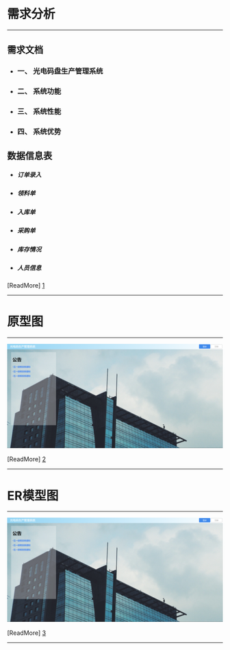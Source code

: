 # 需求分析

*************************

## 需求文档
* ### 一、 光电码盘生产管理系统
* ### 二、 系统功能
* ### 三、 系统性能
* ### 四、 系统优势
## 数据信息表
* ##### 订单录入
* ##### 领料单
* ##### 入库单
* ##### 采购单
* ##### 库存情况
* ##### 人员信息

[ReadMore] [1]

  [1]: ./xuqiu.md        "需求分析"

*************************

# 原型图

*************************

![原型主页](./image/原型主页.png)

[ReadMore] [2]

  [2]: ./yuanxing.md        "原型图"

*************************

# ER模型图

*************************

![原型主页](./image/原型主页.png)

[ReadMore] [3]

  [3]: ./ER.html        "ER模型图"

*************************
